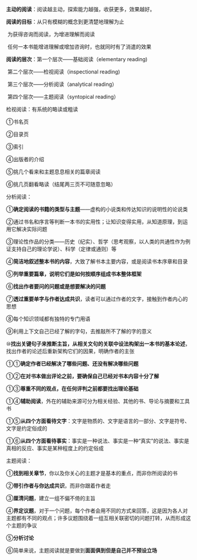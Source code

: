 **主动的阅读**：阅读越主动，探索能力越强，收获更多，效果越好。

**阅读的目标**：从只有模糊的概念到更清楚地理解为止

​                       为获得咨询而阅读，为增进理解而阅读

​                       任何一本书能增进理解或增加咨询时，也就同时有了消遣的效果



**阅读的层次**：第一个层次——基础阅读（elementary  reading)

​                       第二个层次——检视阅读（inspectional  reading)

​                       第三个层次——分析阅读（analytical  reading）

​                       第四个层次——主题阅读（syntopical  reading）



检视阅读：有系统的略读或粗读

①书名页

②目录页

③索引

④出版者的介绍

⑤挑几个看来和主题息息相关的篇章阅读

⑥挑几页翻看略读（结尾两三页不可随意忽略）



分析阅读：

①**确定阅读的书籍的类型与主题**——虚构的小说类和传达知识的说明性的论说类

②通过书名和序言等判断一本书的实用性；让知识变得实用，从知道原理，到运用它解决实际问题

③理论性作品的分类——历史（纪实）、哲学（思考观察，以人类的共通性作为例证支持自己的理论学说）、科学（定律或通则）等

④**简洁地叙述整本书的内容**，大致了解书本主要内容，或是阅读书本序章和目录

⑤**列举重要篇章，说明它们是如何按顺序组成书本整体框架**

⑥**找出作者要问的问题或是想要解决的问题**

⑦**透过重要单字与作者达成共识**，读者可以通过作者的文字，接触到作者内心的思想

⑧每个知识领域都有独特的专门用语

⑨利用上下文自己已经了解的字句，去推敲所不了解的字的意义

⑩**找出关键句子来推断主旨，从相关文句的关联中设法构架出一本书的基本论述**，找出作者的论述后重新架构它们的因果，明确作者的主张

①①**确定作者已经解决了哪些问题、还没有解决哪些问题**

①②**在对书本做出评论之前，要确保自己已经对书本内容十分了解**

①③**尊重不同的观点，在任何评判之前都要找出理论基础**

①④**辅助阅读**，外在的辅助来源可分为相关经验、其他的书、导论与摘要和工具书

①⑤**从四个方面看待文字**：文字是物质的、文字是语言的一部分、文字是符号、文字是约定俗成的

①⑥**从四个方面看待事实**：事实是一种说法、事实是一种“真实”的说法、事实是真相的反应、事实是某种程度上的约定俗成



主题阅读：

①**找到相关章节**，你以及你关心的主题才是基本的重点，而非你所阅读的书

②**带引作者与你达成共识**，而非你跟着作者走

③**厘清问题**，建立一组不偏不倚的主旨

④**界定议题**，对于一个问题，每个作者会用不同的方式来回答，这是因为各人对主题都有不同的观点；许多议题围绕着一组互相关联密切的问题打转，从而形成这个主题的争议

⑤**分析讨论**

⑥简单来说，主题阅读就是要做到**面面俱到但是自己并不预设立场**

